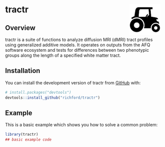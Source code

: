 
<!-- README.md is generated from README.Rmd. Please edit that file -->

# tractr <img src="man/figures/tractr-logo.svg" align="right" height="100"/>

<!-- badges: start -->
<!-- badges: end -->

## Overview

tractr is a suite of functions to analyze diffusion MRI (dMRI) tract
profiles using generalized additive models. It operates on outputs from
the AFQ software ecosystem and tests for differences between two
phenotypic groups along the length of a specified white matter tract.

## Installation

You can install the development version of tractr from
[GitHub](https://github.com/) with:

``` r
# install.packages("devtools")
devtools::install_github("richford/tractr")
```

## Example

This is a basic example which shows you how to solve a common problem:

``` r
library(tractr)
## basic example code
```
